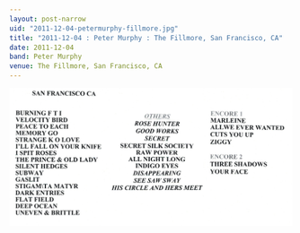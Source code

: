 ```yaml
---
layout: post-narrow
uid: "2011-12-04-petermurphy-fillmore.jpg"
title: "2011-12-04 : Peter Murphy : The Fillmore, San Francisco, CA"
date: 2011-12-04
band: Peter Murphy
venue: The Fillmore, San Francisco, CA
---
```


<div class="showcase">
  <img src="/img/2011/12/20111204-PeterMurphy-Fillmore.jpg" alt="2011-12-04-petermurphy-fillmore.jpg">
</div>
